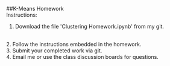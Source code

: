 ##K-Means Homework
<br>
Instructions:
<br>
1.  Download the file 'Clustering Homework.ipynb' from my git.
<br>
2.  Follow the instructions embedded in the homework.
<br>
3.  Submit your completed work via git.
<br>
4.  Email me or use the class discussion boards for questions.